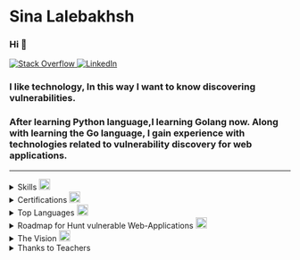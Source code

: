 # Sina Lalebakhsh 

### Hi 👋


<p>
  <a href="https://stackoverflow.com/users/17351206/sina-lalebakhsh">
    <img alt="Stack Overflow	" 
    src="https://img.shields.io/badge/-Stackoverflow-FE7A16?style=flat&logo=stack-overflowlogoColor=white" />
  </a>

   <a href="https://www.linkedin.com/in/sina-lalebakhsh/">
   <img alt="LinkedIn" 
   src="https://img.shields.io/badge/linkedin-%230077B5.svg?style=flat&logo=linkedinlogoColor=white" />
 </a>

</p>
                 
    


<p align="center"><h3>I like technology, In this way I want to know discovering vulnerabilities.</h3></p>

<p align="center"><h3>After learning Python language,I learning Golang now. Along with learning the Go language, I gain experience with technologies related to vulnerability discovery for web applications.</h3></p>

---

<details>
  <summary>Skills
      <img src="https://github.com/sinalalebakhsh/sinalalebakhsh/blob/main/nix.png" 
      width="20" 
      height="20" 
      alt="grype"/>
  </summary>
  
<h3 align="center">Web Scrapy with Golang</h3>

<h5 align="center">Create web-application - Web server </h5>
   <p align="center">
     <a href="https://skillicons.dev">
       <img src="https://skillicons.dev/icons?i=go"/>
   </p>

---
  
<h3 align="center">Create Web-Application with Django-Python</h3>

   <p align="center">
     <a href="https://skillicons.dev">
       <img src="https://skillicons.dev/icons?i=django,python"/>
   </p>

---

  <p align="center">
    <a href="https://skillicons.dev">
      <img src="https://skillicons.dev/icons?i=git,linux,docker,vscode,javascript,kubernetes" />
    </a>
  </p>

  <p align="center">
    <a href="https://skillicons.dev">
      <img src="https://skillicons.dev/icons?i=bash,postgresql,c,discord,heroku,php,vim,nginx,github" />
    </a>
  </p>

  
  
  
</details>


<details>
  <summary>Certifications 
    <img src="https://github.com/sinalalebakhsh/sinalalebakhsh/blob/main/grype.png" 
    width="20" 
    height="20" 
    alt="grype"/>
  </summary>
  <p align="center">
    <img 
    src="https://github.com/sinalalebakhsh/sinalalebakhsh/blob/main/harvard%20Cer.png" 
    alt="Alt text" 
    title="Sina Lalehbakhsh" 
    width="450" 
    align="center" 
    border-radius="8px"> 
  </p>
</details>


<details>
    <summary>Top Languages     
      <img src="https://github.com/sinalalebakhsh/sinalalebakhsh/blob/main/atlassian-opsgenie.png" 
      width="20" 
      height="20" 
      alt="grype"/>
    </summary>
      <p align="center"> 
        <img src="https://github-readme-stats-lilac-zeta.vercel.app/api/top-langs/?username=sinalalebakhsh&layout=compact&theme=dark&hide=html,css" 
        alt="sinalalebakhsh"/>
      </p>
      <p align="center">
        <img src="https://komarev.com/ghpvc/?username=Navid2zp&color=grey" 
        alt="sinalalebakhsh" />
      </p>
</details>



<details>
  <summary>Roadmap for Hunt vulnerable Web-Applications
      <img src="https://github.com/sinalalebakhsh/sinalalebakhsh/blob/main/pnpm.png" 
      width="20" 
      height="20" 
      alt="grype"/>
  </summary>
<h2>In the security world, I think we need:</h2>

1. Python
2. Golang ***100%***
3. Django, Flask, React, Or another Framworks
4. Linux
5. IELTS 7+ (for Iranians)
6. Network+
7. VPN (stand for: Virtual Private Network)
8. Docker
9. OWASP
10. JavaScript ***100%***
11. Bash (Bourne-again SHell)
12. PHP
13. SQL
14. C language (For Advance Hunt Tool)
15. DevSecOps 

I think with this, we can understand how we can do. and what are we doing. 
</details>


<details>
  <summary>The Vision
      <img src="https://github.com/sinalalebakhsh/sinalalebakhsh/blob/main/snowflake-db.png" 
      width="20" 
      height="20" 
      alt="grype"/>  
  </summary>
  <h2>My Vision is Peace of World</h2>
 <p>My wish was speaking to my stars of dream sky. </p>
 <p>And now my wish has come true. </p>
 <p>Because all of you was my stars of dream sky. </p> 
 <p>all readers this page is my stars. </p>
 <p>Every teacher who taught me something became one of the stars of my night. </p>
 <p>You can never fight to achieve peace!!!!</p>
 <p>You can only go towards world peace by learning and teaching.</p>
 <p>Learning and teaching the meaning of freedom and awareness.</p>
 <p>Sina Lalehbakhsh 2023 January - 1401 Bahman</p>
 </details>
 
<details>
	<summary>
		Thanks to Teachers
	</summary>
	<h2>Thanks to All teachers</h2>
	<h6>Mohammad Hadi Haji Hosseinin from Codingyar.com</h6>
	<h6>Mahdi Jabinpoor from abzarwp.com or .ir</h6>
	<h6>Mr.Jadi from Jadi.net</h6>
	<h6>Yashar Shaahin Zaadeh from memoryleaks.ir or .com</h6>
</details>

